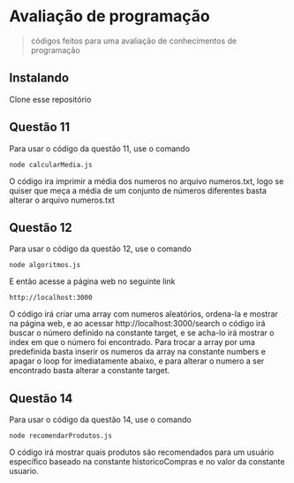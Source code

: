 # Avaliação de programação

> códigos feitos para uma avaliação de conhecimentos de programação

## Instalando

Clone esse repositório

## Questão 11

Para usar o código da questão 11, use o comando
```
node calcularMedia.js
```
O código ira imprimir a média dos numeros no arquivo numeros.txt, logo se quiser que meça a média de um conjunto de números diferentes basta alterar o arquivo numeros.txt

## Questão 12

Para usar o código da questão 12, use o comando
```
node algoritmos.js
```
E então acesse a página web no seguinte link
```
http://localhost:3000
```
O código irá criar uma array com numeros aleatórios, ordena-la e mostrar na página web, e ao acessar http://localhost:3000/search o código irá buscar o número definido na constante target, e se acha-lo irá mostrar o index em que o número foi encontrado.
Para trocar a array por uma predefinida basta inserir os numeros da array na constante numbers e apagar o loop for imediatamente abaixo, e para alterar o numero a ser encontrado basta alterar a constante target.

## Questão 14

Para usar o código da questão 14, use o comando
```
node recomendarProdutos.js
```
O código irá mostrar quais produtos são recomendados para um usuário específico baseado na constante historicoCompras e no valor da constante usuario.

